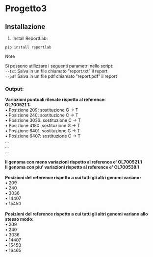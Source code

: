# Progetto3
## Installazione

1. Install ReportLab:
```
pip install reportlab
```
> [!NOTE]
> Si possono utilizzare i seguenti parametri nello script: <br />
> ```--txt``` Salva in un file chiamato "report.txt" il report <br />
> ```--pdf``` Salva in un file pdf chiamato "report.pdf" il report<br />

### Output:
**Variazioni puntuali rilevate rispetto al reference:** <br />
**OL700521.1:** <br />
• Posizione 209: sostituzione G -> T<br />
• Posizione 240: sostituzione C -> T<br />
• Posizione 3036: sostituzione C -> T<br />
• Posizione 4180: sostituzione G -> T<br />
• Posizione 6401: sostituzione C -> T<br />
• Posizione 6407: sostituzione C -> T<br />
...<br />
...<br />
...<br />
<br />
**Il genoma con meno variazioni rispetto al reference e' OL700521.1**<br />
**Il genoma con piu' variazioni rispetto al reference e' OL700538.1**<br />
<br />
**Posizioni del reference rispetto a cui tutti gli altri genomi variano:** <br />
• 209<br />
• 240<br />
• 3036<br />
• 14407<br />
• 15450<br />
<br />
**Posizioni del reference rispetto a cui tutti gli altri genomi variano allo stesso modo:** <br />
• 209<br />
• 240<br />
• 3036<br />
• 14407<br />
• 15450<br />
• 16465<br />
